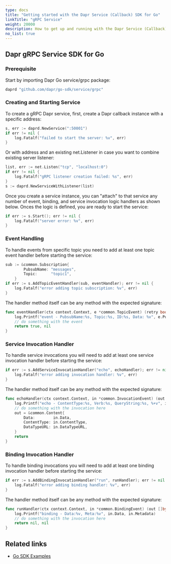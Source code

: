 ```yaml
---
type: docs
title: "Getting started with the Dapr Service (Callback) SDK for Go"
linkTitle: "gRPC Service"
weight: 20000
description: How to get up and running with the Dapr Service (Callback) SDK for Go
no_list: true
---
```


## Dapr gRPC Service SDK for Go

### Prerequisite
Start by importing Dapr Go service/grpc package:

```go
daprd "github.com/dapr/go-sdk/service/grpc"
```

### Creating and Starting Service

To create a gRPC Dapr service, first, create a Dapr callback instance with a specific address:

```go
s, err := daprd.NewService(":50001")
if err != nil {
    log.Fatalf("failed to start the server: %v", err)
}
```
Or with address and an existing net.Listener in case you want to combine existing server listener:

```go
list, err := net.Listen("tcp", "localhost:0")
if err != nil {
	log.Fatalf("gRPC listener creation failed: %s", err)
}
s := daprd.NewServiceWithListener(list)
```

Once you create a service instance, you can "attach" to that service any number of event, binding, and service invocation logic handlers as shown below. Onces the logic is defined, you are ready to start the service:

```go
if err := s.Start(); err != nil {
    log.Fatalf("server error: %v", err)
}
```

### Event Handling
To handle events from specific topic you need to add at least one topic event handler before starting the service:

```go
sub := &common.Subscription{
		PubsubName: "messages",
		Topic:      "topic1",
	}
if err := s.AddTopicEventHandler(sub, eventHandler); err != nil {
    log.Fatalf("error adding topic subscription: %v", err)
}
```

The handler method itself can be any method with the expected signature:

```go
func eventHandler(ctx context.Context, e *common.TopicEvent) (retry bool, err error) {
	log.Printf("event - PubsubName:%s, Topic:%s, ID:%s, Data: %v", e.PubsubName, e.Topic, e.ID, e.Data)
	// do something with the event
	return true, nil
}
```

### Service Invocation Handler
To handle service invocations you will need to add at least one service invocation handler before starting the service:

```go
if err := s.AddServiceInvocationHandler("echo", echoHandler); err != nil {
    log.Fatalf("error adding invocation handler: %v", err)
}
```

The handler method itself can be any method with the expected signature:

```go
func echoHandler(ctx context.Context, in *common.InvocationEvent) (out *common.Content, err error) {
	log.Printf("echo - ContentType:%s, Verb:%s, QueryString:%s, %+v", in.ContentType, in.Verb, in.QueryString, string(in.Data))
	// do something with the invocation here 
	out = &common.Content{
		Data:        in.Data,
		ContentType: in.ContentType,
		DataTypeURL: in.DataTypeURL,
	}
	return
}
```

### Binding Invocation Handler
To handle binding invocations you will need to add at least one binding invocation handler before starting the service:

```go
if err := s.AddBindingInvocationHandler("run", runHandler); err != nil {
    log.Fatalf("error adding binding handler: %v", err)
}
```

The handler method itself can be any method with the expected signature:

```go
func runHandler(ctx context.Context, in *common.BindingEvent) (out []byte, err error) {
	log.Printf("binding - Data:%v, Meta:%v", in.Data, in.Metadata)
	// do something with the invocation here 
	return nil, nil
}
```

## Related links
- [Go SDK Examples](https://github.com/dapr/go-sdk/tree/main/examples)
